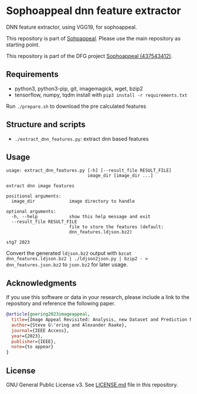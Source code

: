 # Sophoappeal dnn feature extractor
DNN feature extractor, using VGG19, for sophoappeal.

This repository is part of [Sohpappeal](https://github.com/Telecommunication-Telemedia-Assessment/sophoappeal).
Please use the main repository as starting point.

This repository is part of the DFG project [Sophoappeal (437543412)](https://www.tu-ilmenau.de/universitaet/fakultaeten/fakultaet-elektrotechnik-und-informationstechnik/profil/institute-und-fachgebiete/fachgebiet-audiovisuelle-technik/forschung/dfg-projekt-sophoappeal).


## Requirements


* python3, python3-pip, git, imagemagick, wget, bzip2
* tensorflow, numpy, tqdm install with `pip3 install -r requirements.txt`

Run `./prepare.sh` to download the pre calculated features

## Structure and scripts

* `./extract_dnn_features.py`: extract dnn based features

## Usage
```
usage: extract_dnn_features.py [-h] [--result_file RESULT_FILE]
                               image_dir [image_dir ...]

extract dnn image features

positional arguments:
  image_dir             image directory to handle

optional arguments:
  -h, --help            show this help message and exit
  --result_file RESULT_FILE
                        file to store the features (default:
                        dnn_features.ldjson.bz2)

stg7 2023
```

Convert the generated `ldjson.bz2` output with `bzcat dnn_features.ldjson.bz2 | ./ldjson2json.py | bzip2 - > dnn_features.json.bz2` to `json.bz2` for later usage.



## Acknowledgments

If you use this software or data in your research, please include a link to the repository and reference the following paper.

```bibtex
@article{goering2023imageappeal,
  title={Image Appeal Revisited: Analysis, new Dataset and Prediction Models},
  author={Steve G\"oring and Alexander Raake},
  journal={IEEE Access},
  year={2023},
  publisher={IEEE},
  note={to appear}
}
```

## License
GNU General Public License v3. See [LICENSE.md](./LICENSE.md) file in this repository.